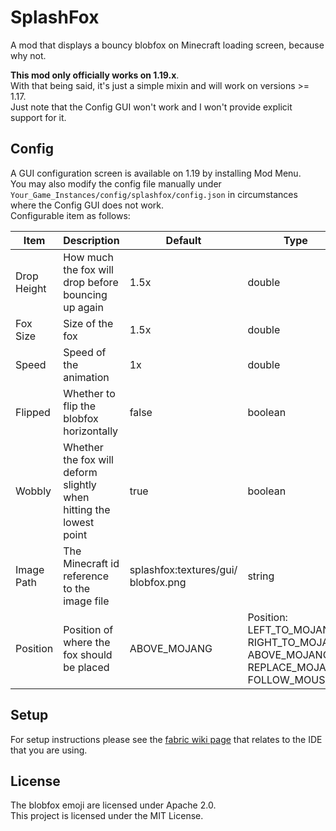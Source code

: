 # SplashFox
A mod that displays a bouncy blobfox on Minecraft loading screen, because why not.  

**This mod only officially works on 1.19.x**.  
With that being said, it's just a simple mixin and will work on versions >= 1.17.  
Just note that the Config GUI won't work and I won't provide explicit support for it.

## Config
A GUI configuration screen is available on 1.19 by installing Mod Menu.  
You may also modify the config file manually under `Your_Game_Instances/config/splashfox/config.json` in circumstances where the Config GUI does not work.  
Configurable item as follows:  

| Item        | Description                                                        | Default                             | Type                                                                                        |
|-------------|--------------------------------------------------------------------|-------------------------------------|---------------------------------------------------------------------------------------------|
| Drop Height | How much the fox will drop before bouncing up again                | 1.5x                                | double                                                                                      |
| Fox Size    | Size of the fox                                                    | 1.5x                                | double                                                                                      |
| Speed       | Speed of the animation                                             | 1x                                  | double                                                                                      |
| Flipped     | Whether to flip the blobfox horizontally                           | false                               | boolean                                                                                     |
| Wobbly      | Whether the fox will deform slightly when hitting the lowest point | true                                | boolean                                                                                     |
| Image Path  | The Minecraft id reference to the image file                       | splashfox:textures/gui/ blobfox.png | string                                                                                      |
| Position    | Position of where the fox should be placed                         | ABOVE_MOJANG                        | Position:   LEFT_TO_MOJANG   RIGHT_TO_MOJANG   ABOVE_MOJANG   REPLACE_MOJANG   FOLLOW_MOUSE |

## Setup
For setup instructions please see the [fabric wiki page](https://fabricmc.net/wiki/tutorial:setup) that relates to the IDE that you are using.

## License
The blobfox emoji are licensed under Apache 2.0.  
This project is licensed under the MIT License.